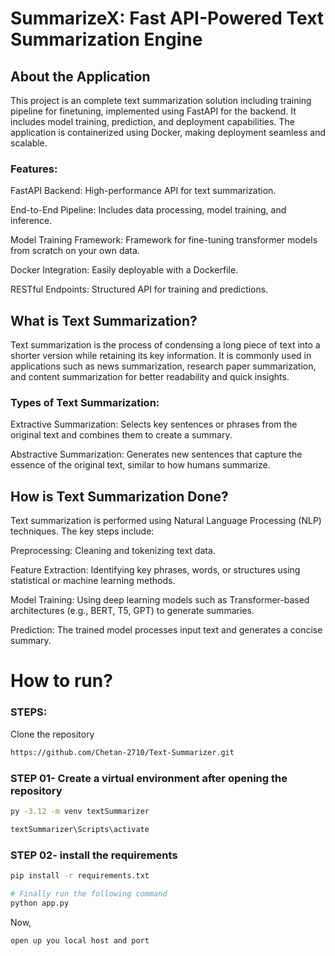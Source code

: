 # SummarizeX: Fast API-Powered Text Summarization Engine

## About the Application

This project is an complete text summarization solution including training pipeline for finetuning, implemented using FastAPI for the backend. It includes model training, prediction, and deployment capabilities. The application is containerized using Docker, making deployment seamless and scalable.

### Features:

FastAPI Backend: High-performance API for text summarization.

End-to-End Pipeline: Includes data processing, model training, and inference.

Model Training Framework: Framework for fine-tuning transformer models from scratch on your own data.

Docker Integration: Easily deployable with a Dockerfile.

RESTful Endpoints: Structured API for training and predictions.


## What is Text Summarization?

Text summarization is the process of condensing a long piece of text into a shorter version while retaining its key information. It is commonly used in applications such as news summarization, research paper summarization, and content summarization for better readability and quick insights.


### Types of Text Summarization:

Extractive Summarization: Selects key sentences or phrases from the original text and combines them to create a summary.

Abstractive Summarization: Generates new sentences that capture the essence of the original text, similar to how humans summarize.



## How is Text Summarization Done?

Text summarization is performed using Natural Language Processing (NLP) techniques. The key steps include:

Preprocessing: Cleaning and tokenizing text data.

Feature Extraction: Identifying key phrases, words, or structures using statistical or machine learning methods.

Model Training: Using deep learning models such as Transformer-based architectures (e.g., BERT, T5, GPT) to generate summaries.

Prediction: The trained model processes input text and generates a concise summary.



# How to run?
### STEPS:

Clone the repository

```bash
https://github.com/Chetan-2710/Text-Summarizer.git
```
### STEP 01- Create a virtual environment after opening the repository

```bash
py -3.12 -m venv textSummarizer
```

```bash
textSummarizer\Scripts\activate
```


### STEP 02- install the requirements
```bash
pip install -r requirements.txt
```


```bash
# Finally run the following command
python app.py
```

Now,
```bash
open up you local host and port
```
